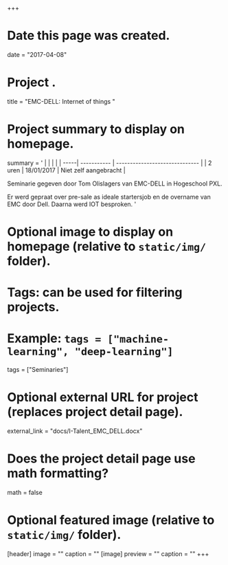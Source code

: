 +++
# Date this page was created.
date = "2017-04-08"

# Project .
title = "EMC-DELL: Internet of things "

# Project summary to display on homepage.
summary = '
|            |                    | |
| -----| ----------- | ------------------------------ |
| 2 uren  | 18/01/2017  | Niet zelf aangebracht          |

Seminarie gegeven door Tom Olislagers van EMC-DELL in Hogeschool PXL.  

Er werd gepraat over pre-sale as ideale startersjob en de overname van EMC door Dell. Daarna werd IOT besproken.
'

# Optional image to display on homepage (relative to `static/img/` folder).


# Tags: can be used for filtering projects.
# Example: `tags = ["machine-learning", "deep-learning"]`
tags = ["Seminaries"]


# Optional external URL for project (replaces project detail page).
external_link = "docs/I-Talent_EMC_DELL.docx"

# Does the project detail page use math formatting?
math = false

# Optional featured image (relative to `static/img/` folder).
[header]
image = ""
caption = ""
[image]
preview = ""
caption = ""
+++
